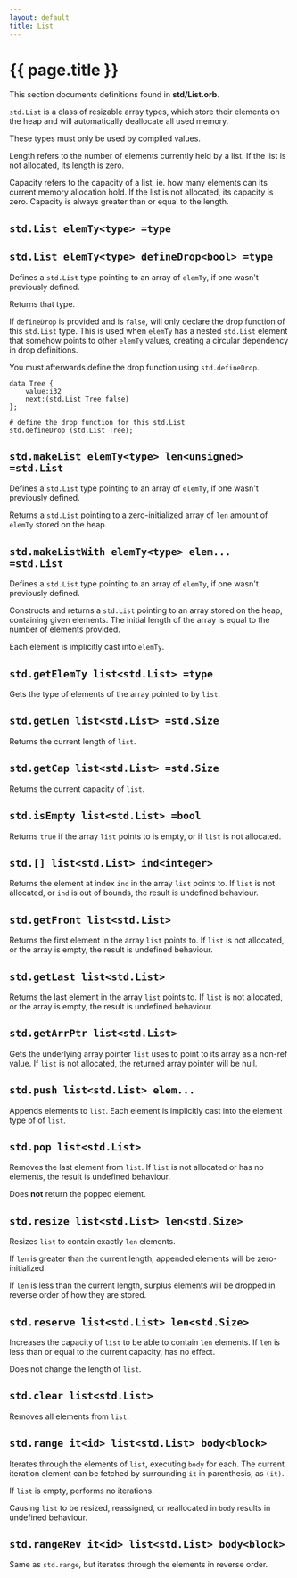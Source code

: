 ```yaml
---
layout: default
title: List
---
```

# {{ page.title }}

This section documents definitions found in **std/List.orb**.

`std.List` is a class of resizable array types, which store their elements on the heap and will automatically deallocate all used memory.

These types must only be used by compiled values.

Length refers to the number of elements currently held by a list. If the list is not allocated, its length is zero.

Capacity refers to the capacity of a list, ie. how many elements can its current memory allocation hold. If the list is not allocated, its capacity is zero. Capacity is always greater than or equal to the length.

## `std.List elemTy<type> =type`

## `std.List elemTy<type> defineDrop<bool> =type`

Defines a `std.List` type pointing to an array of `elemTy`, if one wasn't previously defined.

Returns that type.

If `defineDrop` is provided and is `false`, will only declare the drop function of this `std.List` type. This is used when `elemTy` has a nested `std.List` element that somehow points to other `elemTy` values, creating a circular dependency in drop definitions.

You must afterwards define the drop function using `std.defineDrop`.

```
data Tree {
    value:i32
    next:(std.List Tree false)
};

# define the drop function for this std.List
std.defineDrop (std.List Tree);
```

## `std.makeList elemTy<type> len<unsigned> =std.List`

Defines a `std.List` type pointing to an array of `elemTy`, if one wasn't previously defined.

Returns a `std.List` pointing to a zero-initialized array of `len` amount of `elemTy` stored on the heap.

## `std.makeListWith elemTy<type> elem... =std.List`

Defines a `std.List` type pointing to an array of `elemTy`, if one wasn't previously defined.

Constructs and returns a `std.List` pointing to an array stored on the heap, containing given elements. The initial length of the array is equal to the number of elements provided.

Each element is implicitly cast into `elemTy`.

## `std.getElemTy list<std.List> =type`

Gets the type of elements of the array pointed to by `list`.

## `std.getLen list<std.List> =std.Size`

Returns the current length of `list`.

## `std.getCap list<std.List> =std.Size`

Returns the current capacity of `list`.

## `std.isEmpty list<std.List> =bool`

Returns `true` if the array `list` points to is empty, or if `list` is not allocated.

## `std.[] list<std.List> ind<integer>`

Returns the element at index `ind` in the array `list` points to. If `list` is not allocated, or `ind` is out of bounds, the result is undefined behaviour.

## `std.getFront list<std.List>`

Returns the first element in the array `list` points to. If `list` is not allocated, or the array is empty, the result is undefined behaviour.

## `std.getLast list<std.List>`

Returns the last element in the array `list` points to. If `list` is not allocated, or the array is empty, the result is undefined behaviour.

## `std.getArrPtr list<std.List>`

Gets the underlying array pointer `list` uses to point to its array as a non-ref value. If `list` is not allocated, the returned array pointer will be null.

## `std.push list<std.List> elem...`

Appends elements to `list`. Each element is implicitly cast into the element type of of `list`.

## `std.pop list<std.List>`

Removes the last element from `list`. If `list` is not allocated or has no elements, the result is undefined behaviour.

Does **not** return the popped element.

## `std.resize list<std.List> len<std.Size>`

Resizes `list` to contain exactly `len` elements.

If `len` is greater than the current length, appended elements will be zero-initialized.

If `len` is less than the current length, surplus elements will be dropped in reverse order of how they are stored.

## `std.reserve list<std.List> len<std.Size>`

Increases the capacity of `list` to be able to contain `len` elements. If `len` is less than or equal to the current capacity, has no effect.

Does not change the length of `list`.

## `std.clear list<std.List>`

Removes all elements from `list`.

## `std.range it<id> list<std.List> body<block>`

Iterates through the elements of `list`, executing `body` for each. The current iteration element can be fetched by surrounding `it` in parenthesis, as `(it)`.

If `list` is empty, performs no iterations.

Causing `list` to be resized, reassigned, or reallocated in `body` results in undefined behaviour.

## `std.rangeRev it<id> list<std.List> body<block>`

Same as `std.range`, but iterates through the elements in reverse order.